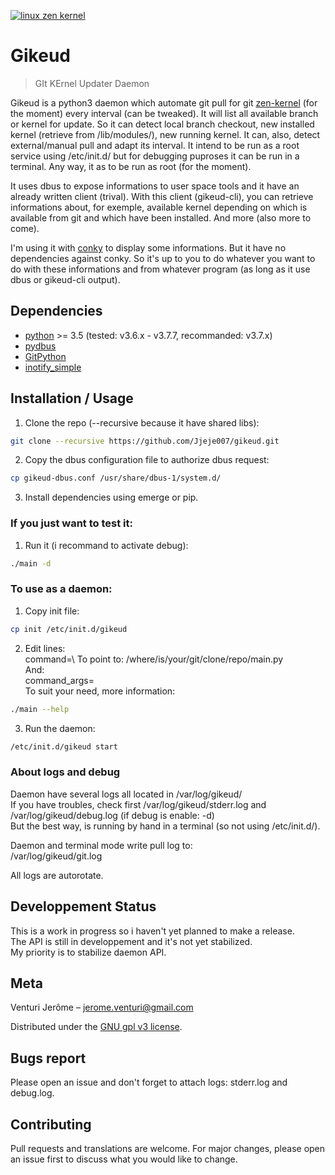 [![linux zen kernel](https://upload.wikimedia.org/wikipedia/commons/3/35/Tux.svg)](https://github.com/zen-kernel/zen-kernel)

# Gikeud
> GIt KErnel Updater Daemon

Gikeud is a python3 daemon which automate git pull for git [zen-kernel](https://github.com/zen-kernel/zen-kernel) (for the moment)
every interval (can be tweaked). It will list all available branch or kernel for update. So it can detect local branch checkout,
new installed kernel (retrieve from /lib/modules/), new running kernel. It can, also, detect external/manual pull and adapt
its interval. It intend to be run as a root service using /etc/init.d/ but for debugging puproses it can be run in a terminal. 
Any way, it as to be run as root (for the moment).

It uses dbus to expose informations to user space tools and it have an already written client (trival).
With this client (gikeud-cli), you can retrieve informations about, for exemple, available kernel depending
on which is available from git and which have been installed. And more (also more to come).

I'm using it with [conky](https://github.com/brndnmtthws/conky) to display some informations. But it have no 
dependencies against conky. So it's up to you to do whatever you want to do with these informations and from
whatever program (as long as it use dbus or gikeud-cli output).


## Dependencies

* [python](https://www.python.org/) >= 3.5 (tested: v3.6.x - v3.7.7, recommanded: v3.7.x)
* [pydbus](https://github.com/LEW21/pydbus)
* [GitPython](https://github.com/gitpython-developers/GitPython)
* [inotify_simple](https://github.com/chrisjbillington/inotify_simple)


## Installation / Usage

1. Clone the repo (--recursive because it have shared libs):
```bash
git clone --recursive https://github.com/Jjeje007/gikeud.git
```
2. Copy the dbus configuration file to authorize dbus request:
```bash
cp gikeud-dbus.conf /usr/share/dbus-1/system.d/
```
3. Install dependencies using emerge or pip.

### If you just want to test it:

1. Run it (i recommand to activate debug):
```bash
./main -d
```

### To use as a daemon:

1. Copy init file:
```bash
cp init /etc/init.d/gikeud
```
2. Edit lines:\
    command=\ 
   To point to: /where/is/your/git/clone/repo/main.py\
   And:\
    command_args=\
   To suit your need, more information:
```bash
./main --help
```
3. Run the daemon:
```bash
/etc/init.d/gikeud start
```

### About logs and debug

Daemon have several logs all located in /var/log/gikeud/\
If you have troubles, check first /var/log/gikeud/stderr.log and /var/log/gikeud/debug.log (if debug is enable: -d)\
But the best way, is running by hand in a terminal (so not using /etc/init.d/).

Daemon and terminal mode write pull log to:\
/var/log/gikeud/git.log

All logs are autorotate.

## Developpement Status

This is a work in progress so i haven't yet planned to make a release.\
The API is still in developpement and it's not yet stabilized.\
My priority is to stabilize daemon API.

## Meta

Venturi Jerôme – jerome.venturi@gmail.com

Distributed under the [GNU gpl v3 license](https://www.gnu.org/licenses/gpl-3.0.html).

## Bugs report

Please open an issue and don't forget to attach logs: stderr.log and debug.log. 

## Contributing

Pull requests and translations are welcome. For major changes, please open an issue first to discuss what you would like to change.

